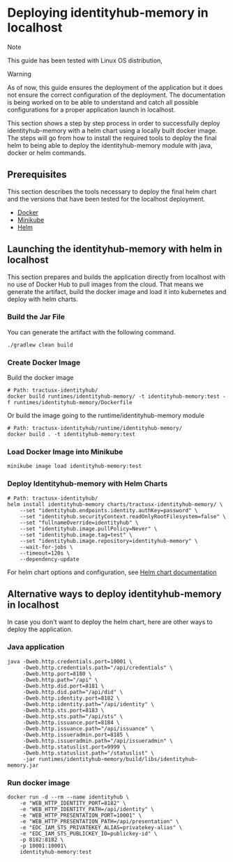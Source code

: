 # Deploying identityhub-memory in localhost

> [!NOTE]
> This guide has been tested with Linux OS distribution,

> [!WARNING]
> As of now, this guide ensures the deployment of the application but it does not ensure the correct configuration of the deployment.
> The documentation is being worked on to be able to understand and catch all possible configurations for a proper application launch in localhost.

This section shows a step by step process in order to successfully deploy identityhub-memory with a helm chart using a locally built docker image.
The steps will go from how to install the required tools to deploy the final helm to being able to deploy the identityhub-memory module with java, docker or helm commands.

## Prerequisites

This section describes the tools necessary to deploy the final helm chart and the versions that have been tested for the localhost deployment.

- [Docker](https://docs.docker.com/engine/install/ubuntu/)
- [Minikube](https://minikube.sigs.k8s.io/docs/start/)
- [Helm](https://helm.sh/docs/intro/install/)

## Launching the identityhub-memory with helm in localhost

This section prepares and builds the application directly from localhost with no use of Docker Hub to pull images from the cloud.
That means we generate the artifact, build the docker image and load it into kubernetes and deploy with helm charts.

### Build the Jar File
You can generate the artifact with the following command.

```shell
./gradlew clean build
```

### Create Docker Image

Build the docker image

```shell
# Path: tractusx-identityhub/
docker build runtimes/identityhub-memory/ -t identityhub-memory:test -f runtimes/identityhub-memory/Dockerfile
```

Or build the image going to the runtime/identityhub-memory module
```shell
# Path: tractusx-identityhub/runtime/identityhub-memory/
docker build . -t identityhub-memory:test
```

### Load Docker Image into Minikube
```shell
minikube image load identityhub-memory:test
```

### Deploy Identityhub-memory with Helm Charts

```shell
# Path: tractusx-identityhub/
helm install identityhub-memory charts/tractusx-identityhub-memory/ \
    --set "identityhub.endpoints.identity.authKey=password" \
    --set "identityhub.securityContext.readOnlyRootFilesystem=false" \
    --set "fullnameOverride=identityhub" \
    --set "identityhub.image.pullPolicy=Never" \
    --set "identityhub.image.tag=test" \
    --set "identityhub.image.repository=identityhub-memory" \
    --wait-for-jobs \
    --timeout=120s \
    --dependency-update
```
For helm chart options and configuration, see [Helm chart documentation](https://github.com/eclipse-tractusx/tractusx-identityhub/blob/main/charts/tractusx-identityhub-memory/README.md)

## Alternative ways to deploy identityhub-memory in localhost

In case you don't want to deploy the helm chart, here are other ways to deploy the application.

### Java application

```shell
java -Dweb.http.credentials.port=10001 \
     -Dweb.http.credentials.path="/api/credentials" \
     -Dweb.http.port=8180 \
     -Dweb.http.path="/api" \
     -Dweb.http.did.port=8181 \
     -Dweb.http.did.path="/api/did" \
     -Dweb.http.identity.port=8182 \
     -Dweb.http.identity.path="/api/identity" \
     -Dweb.http.sts.port=8183 \
     -Dweb.http.sts.path="/api/sts" \
     -Dweb.http.issuance.port=8184 \
     -Dweb.http.issuance.path="/api/issuance" \
     -Dweb.http.issueradmin.port=8185 \
     -Dweb.http.issueradmin.path="/api/issueradmin" \
     -Dweb.http.statuslist.port=9999 \
     -Dweb.http.statuslist.path="/statuslist" \
     -jar runtimes/identityhub-memory/build/libs/identityhub-memory.jar
```

### Run docker image

```shell
docker run -d --rm --name identityhub \
    -e "WEB_HTTP_IDENTITY_PORT=8182" \
    -e "WEB_HTTP_IDENTITY_PATH=/api/identity" \
    -e "WEB_HTTP_PRESENTATION_PORT=10001" \
    -e "WEB_HTTP_PRESENTATION_PATH=/api/presentation" \
    -e "EDC_IAM_STS_PRIVATEKEY_ALIAS=privatekey-alias" \
    -e "EDC_IAM_STS_PUBLICKEY_ID=publickey-id" \
    -p 8182:8182 \
    -p 10001:10001\
    identityhub-memory:test
```